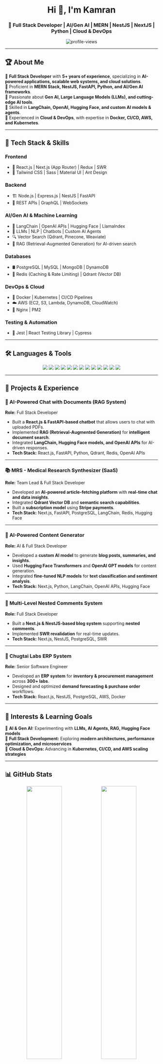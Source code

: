 <h1 align="center">Hi 👋, I'm Kamran</h1>
<h3 align="center">🚀 Full Stack Developer | AI/Gen AI | MERN | NestJS | NextJS | Python | Cloud & DevOps</h3>

<p align="center">
  <img src="https://komarev.com/ghpvc/?username=imkAslam&label=Profile%20Views&color=0e75b6&style=flat" alt="profile-views" />
</p>

---

## 🏆 About Me  

🔹 **Full Stack Developer** with **5+ years of experience**, specializing in **AI-powered applications, scalable web systems, and cloud solutions**.  
🔹 Proficient in **MERN Stack, NestJS, FastAPI, Python, and AI/Gen AI frameworks**.  
🔹 Passionate about **Gen AI, Large Language Models (LLMs), and cutting-edge AI tools**.  
🔹 Skilled in **LangChain, OpenAI, Hugging Face, and custom AI models & agents**.  
🔹 Experienced in **Cloud & DevOps**, with expertise in **Docker, CI/CD, AWS, and Kubernetes**.  

---

## 🚀 **Tech Stack & Skills**  

### **Frontend**  
- 🚀 React.js | Next.js (App Router) | Redux | SWR  
- 🎨 Tailwind CSS | Sass | Material UI | Ant Design  

### **Backend**  
- 🏗️ Node.js | Express.js | NestJS | FastAPI  
- 🔗 REST APIs | GraphQL | WebSockets  

### **AI/Gen AI & Machine Learning**  
- 🧠 LangChain | OpenAI APIs | Hugging Face | LlamaIndex  
- 🤖 LLMs | NLP | Chatbots | Custom AI Agents  
- 🔍 Vector Search (Qdrant, Pinecone, Weaviate)  
- 📄 RAG (Retrieval-Augmented Generation) for AI-driven search  

### **Databases**  
- 🛢 PostgreSQL | MySQL | MongoDB | DynamoDB  
- 🚀 Redis (Caching & Rate Limiting) | Qdrant (Vector DB)  

### **DevOps & Cloud**  
- 🐳 Docker | Kubernetes | CI/CD Pipelines  
- ☁️ AWS (EC2, S3, Lambda, DynamoDB, CloudWatch)  
- 🚦 Nginx | PM2  

### **Testing & Automation**  
- 🧪 Jest | React Testing Library | Cypress  

---

## 🛠️ **Languages & Tools**  

<p align="center">
  <img src="https://img.shields.io/badge/JavaScript-F7DF1E?style=for-the-badge&logo=javascript&logoColor=black" />
  <img src="https://img.shields.io/badge/TypeScript-3178C6?style=for-the-badge&logo=typescript&logoColor=white" />
  <img src="https://img.shields.io/badge/Python-3776AB?style=for-the-badge&logo=python&logoColor=white" />
  <img src="https://img.shields.io/badge/Node.js-339933?style=for-the-badge&logo=node.js&logoColor=white" />
  <img src="https://img.shields.io/badge/React.js-61DAFB?style=for-the-badge&logo=react&logoColor=black" />
  <img src="https://img.shields.io/badge/Next.js-000000?style=for-the-badge&logo=next.js&logoColor=white" />
  <img src="https://img.shields.io/badge/NestJS-E0234E?style=for-the-badge&logo=nestjs&logoColor=white" />
  <img src="https://img.shields.io/badge/FastAPI-009688?style=for-the-badge&logo=fastapi&logoColor=white" />
  <img src="https://img.shields.io/badge/PostgreSQL-336791?style=for-the-badge&logo=postgresql&logoColor=white" />
  <img src="https://img.shields.io/badge/MongoDB-47A248?style=for-the-badge&logo=mongodb&logoColor=white" />
  <img src="https://img.shields.io/badge/OpenAI-412991?style=for-the-badge&logo=openai&logoColor=white" />
  <img src="https://img.shields.io/badge/Docker-2496ED?style=for-the-badge&logo=docker&logoColor=white" />
  <img src="https://img.shields.io/badge/AWS-232F3E?style=for-the-badge&logo=amazon-aws&logoColor=white" />
</p>

---

## 💼 **Projects & Experience**  

### **🚀 AI-Powered Chat with Documents (RAG System)**  
**Role:** Full Stack Developer  
- Built a **React.js & FastAPI-based chatbot** that allows users to chat with uploaded PDFs.  
- Implemented **RAG (Retrieval-Augmented Generation)** for **intelligent document search**.  
- Integrated **LangChain, Hugging Face models, and OpenAI APIs** for AI-driven responses.  
- **Tech Stack:** React.js, FastAPI, Python, Qdrant, Redis, OpenAI APIs  

---

### **📚 MRS - Medical Research Synthesizer (SaaS)**  
**Role:** Team Lead & Full Stack Developer  
- Developed an **AI-powered article-fetching platform** with **real-time chat and data insights**.  
- Integrated **Qdrant Vector DB** and **semantic search capabilities**.  
- Built a **subscription model** using **Stripe payments**.  
- **Tech Stack:** Next.js, FastAPI, PostgreSQL, LangChain, Redis, Hugging Face  

---

### **📝 AI-Powered Content Generator**  
**Role:** AI & Full Stack Developer  
- Developed a **custom AI model** to generate **blog posts, summaries, and insights**.  
- Used **Hugging Face Transformers** and **OpenAI GPT models** for content generation.  
- Integrated **fine-tuned NLP models** for **text classification and sentiment analysis**.  
- **Tech Stack:** Next.js, Python, LangChain, OpenAI APIs, Hugging Face  

---

### **💬 Multi-Level Nested Comments System**  
**Role:** Full Stack Developer  
- Built a **Next.js & NestJS-based blog system** supporting **nested comments**.  
- Implemented **SWR revalidation** for real-time updates.  
- **Tech Stack:** Next.js, NestJS, PostgreSQL, SWR  

---

### **🏥 Chugtai Labs ERP System**  
**Role:** Senior Software Engineer  
- Developed an **ERP system** for **inventory & procurement management** across **300+ labs**.  
- Designed and optimized **demand forecasting & purchase order** workflows.  
- **Tech Stack:** React.js, NestJS, PostgreSQL, AWS, Docker  

---

## 🌟 **Interests & Learning Goals**  

🔹 **AI & Gen AI:** Experimenting with **LLMs, AI Agents, RAG, Hugging Face models**  
🔹 **Full Stack Development:** Exploring **modern architectures, performance optimization, and microservices**  
🔹 **Cloud & DevOps:** Advancing in **Kubernetes, CI/CD, and AWS scaling strategies**  

---

## 📊 **GitHub Stats**  

<p align="center">
  <img width="48%" src="https://github-readme-stats.vercel.app/api?username=imkAslam&show_icons=true&theme=radical" />
  <img width="48%" src="https://github-readme-streak-stats.herokuapp.com/?user=imkAslam&theme=radical" />
</p>

---

## 🌍 **Let's Connect!**  

- 🔗 **LinkedIn:** [linkedin.com/in/kamran-aslam-fullstack](https://www.linkedin.com/in/kamran-aslam-fullstack)  
- 🔗 **GitHub:** [github.com/imkAslam](https://github.com/imkAslam)  
- ✉️ **Email:** kamranaslam184@gmail.com

<p align="left">
<a href="https://www.linkedin.com/in/kamran-aslam-fullstack/" target="blank"><img align="center" src="https://raw.githubusercontent.com/rahuldkjain/github-profile-readme-generator/master/src/images/icons/Social/linked-in-alt.svg" alt="https://www.linkedin.com/in/kamran-aslam-fullstack/" height="30" width="40" /></a>
<a href="https://kaggle.com/kamran" target="blank"><img align="center" src="https://raw.githubusercontent.com/rahuldkjain/github-profile-readme-generator/master/src/images/icons/Social/kaggle.svg" alt="kamran" height="30" width="40" /></a>
<a href="https://fb.com/Imk.Aslam" target="blank"><img align="center" src="https://raw.githubusercontent.com/rahuldkjain/github-profile-readme-generator/master/src/images/icons/Social/facebook.svg" alt="kamran aslam" height="30" width="40" /></a>
<a href="https://instagram.com/imk.aslam" target="blank"><img align="center" src="https://raw.githubusercontent.com/rahuldkjain/github-profile-readme-generator/master/src/images/icons/Social/instagram.svg" alt="https://www.instagram.com/imk.aslam" height="30" width="40" /></a>
<a href="https://www.hackerrank.com/kamran" target="blank"><img align="center" src="https://raw.githubusercontent.com/rahuldkjain/github-profile-readme-generator/master/src/images/icons/Social/hackerrank.svg" alt="kamran" height="30" width="40" /></a>
<a href="https://www.leetcode.com/kamran" target="blank"><img align="center" src="https://raw.githubusercontent.com/rahuldkjain/github-profile-readme-generator/master/src/images/icons/Social/leet-code.svg" alt="kamran" height="30" width="40" /></a>
</p>

---

🔥 _"Innovating with AI, Scaling with Code!"_ 🚀  
